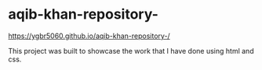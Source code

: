 # aqib-khan-repository-

https://ygbr5060.github.io/aqib-khan-repository-/

This project was built to showcase the work that I have done using html and css.
